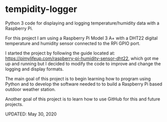 # tempidity-logger

Python 3 code for displaying and logging temperature/humidity data with a Raspberry Pi.

For this project I am using a Raspberry Pi Model 3 A+ with a DHT22 digital temperature and
humidity sensor connected to the RPi GPIO port.

I started the project by following the guide located at:
https://pimylifeup.com/raspberry-pi-humidity-sensor-dht22, which got me up and running but I 
decided to modify the code to improve and change the logging and display formats.

The main goal of this project is to begin learning how to program using Python and to develop
the software needed to to build a Raspberry Pi based outdoor weather station.

Another goal of this project is to learn how to use GitHub for this and future projects.

UPDATED: May 30, 2020
